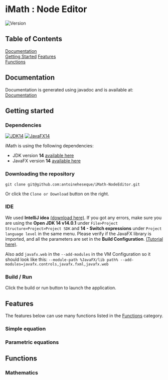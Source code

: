 # iMath : Node Editor
![Version](https://img.shields.io/badge/Version-v1.0.1-green)

## Table of Contents  
[Documentation](#documentation)  
[Getting Started](#gettingStarted)
[Features](#features)  
[Functions](#functions)  

<a name="documentation"/>

## Documentation
Documentation is generated using javadoc and is available at: [Documentation](https://imath.antoineh.tech)

<a name="gettingStarted"/>

## Getting started
### Dependencies
[![JDK14](https://img.shields.io/badge/JDK-14-green)](https://jdk.java.net/14/) [![JavaFX14](https://img.shields.io/badge/JavaFX-14-green)](https://gluonhq.com/products/javafx/)

iMath is using the following dependencies:
- JDK version **14** [available here](https://jdk.java.net/14/)
- JavaFX version **14** [available here](https://gluonhq.com/products/javafx/)

### Downloading the repository
`git clone git@github.com:antoineheseque/iMath-NodeEditor.git`

Or click the `Clone or Download` button on the right.

### IDE
We used **IntelliJ idea** [(download here)](https://www.jetbrains.com/fr-fr/idea/download/#section=windows).
If you got any errors, make sure you are using the **Open JDK 14 v14.0.1** under `File>Project Structure>Project>Project SDK` and **14 - Switch expressions** under `Project language level` in the same menu.
Please verify if the JavaFX library is imported, and all the parameters are set in the **Build Configuration**. [(Tutorial here)](https://www.jetbrains.com/help/idea/javafx.html).

Also add `javafx.web` in the `--add-modules` in the VM Configuration so it should look like this:
`--module-path %JavaFX/lib path% --add-modules=javafx.controls,javafx.fxml,javafx.web`

### Build / Run
Click the build or run button to launch the application.

<a name="features"/>

## Features
The features below can use many functions listed in the [Functions](#functions) category.

### Simple equation


### Parametric equations


<a name="functions"/>

## Functions
### Mathematics